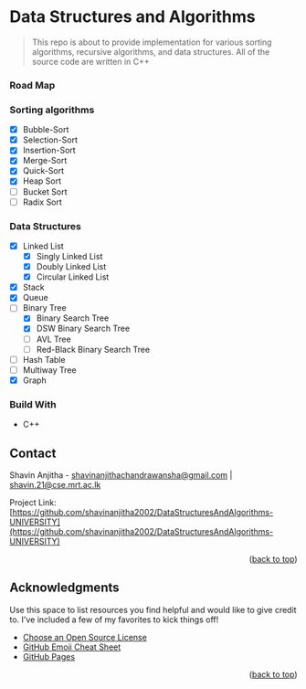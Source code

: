 # Data Structures and Algorithms

> This repo is about to provide implementation for various sorting algorithms, recursive algorithms, and  data structures. All of the source code are written in C++

### Road Map

### Sorting algorithms

- [x] Bubble-Sort
- [x] Selection-Sort
- [x] Insertion-Sort
- [x] Merge-Sort
- [x] Quick-Sort
- [x] Heap Sort
- [ ] Bucket Sort
- [ ] Radix Sort

### Data Structures

- [x] Linked List
  - [x] Singly Linked List
  - [x] Doubly Linked List
  - [x] Circular Linked List
- [x] Stack
- [x] Queue
- [ ] Binary Tree
  - [x] Binary Search Tree
  - [x] DSW Binary Search Tree
  - [ ] AVL Tree
  - [ ] Red-Black Binary Search Tree
- [ ] Hash Table
- [ ] Multiway Tree
- [x] Graph

### Build With

* C++

<!-- CONTACT -->
## Contact

Shavin Anjitha - shavinanjithachandrawansha@gmail.com | shavin.21@cse.mrt.ac.lk

Project Link: [https://github.com/shavinanjitha2002/DataStructuresAndAlgorithms-UNIVERSITY](https://github.com/shavinanjitha2002/DataStructuresAndAlgorithms-UNIVERSITY)

<p align="right">(<a href="#readme-top">back to top</a>)</p>



<!-- ACKNOWLEDGMENTS -->
## Acknowledgments

Use this space to list resources you find helpful and would like to give credit to. I've included a few of my favorites to kick things off!

* [Choose an Open Source License](https://choosealicense.com)
* [GitHub Emoji Cheat Sheet](https://www.webpagefx.com/tools/emoji-cheat-sheet)
* [GitHub Pages](https://pages.github.com)


<p align="right">(<a href="#readme-top">back to top</a>)</p>
